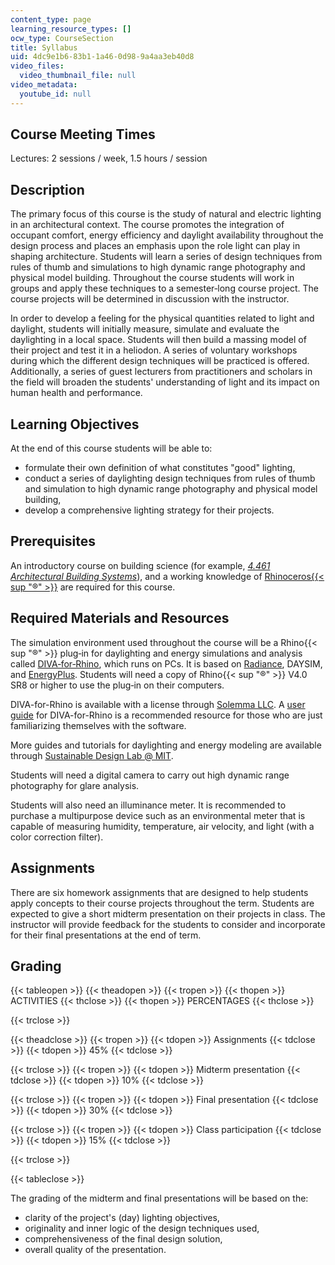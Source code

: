 ```yaml
---
content_type: page
learning_resource_types: []
ocw_type: CourseSection
title: Syllabus
uid: 4dc9e1b6-83b1-1a46-0d98-9a4aa3eb40d8
video_files:
  video_thumbnail_file: null
video_metadata:
  youtube_id: null
---
```


Course Meeting Times
--------------------

Lectures: 2 sessions / week, 1.5 hours / session

Description
-----------

The primary focus of this course is the study of natural and electric lighting in an architectural context. The course promotes the integration of occupant comfort, energy efficiency and daylight availability throughout the design process and places an emphasis upon the role light can play in shaping architecture. Students will learn a series of design techniques from rules of thumb and simulations to high dynamic range photography and physical model building. Throughout the course students will work in groups and apply these techniques to a semester‐long course project. The course projects will be determined in discussion with the instructor.

In order to develop a feeling for the physical quantities related to light and daylight, students will initially measure, simulate and evaluate the daylighting in a local space. Students will then build a massing model of their project and test it in a heliodon. A series of voluntary workshops during which the different design techniques will be practiced is offered. Additionally, a series of guest lecturers from practitioners and scholars in the field will broaden the students' understanding of light and its impact on human health and performance.

Learning Objectives
-------------------

At the end of this course students will be able to:

*   formulate their own definition of what constitutes "good" lighting,
*   conduct a series of daylighting design techniques from rules of thumb and simulation to high dynamic range photography and physical model building,
*   develop a comprehensive lighting strategy for their projects.

Prerequisites
-------------

An introductory course on building science (for example, [_4.461 Architectural Building Systems_](/courses/4-461-building-technology-i-materials-and-construction-fall-2004/pages/index.htm)), and a working knowledge of [Rhinoceros{{< sup "®" >}}](http://www.rhino3d.com/) are required for this course.

Required Materials and Resources
--------------------------------

The simulation environment used throughout the course will be a Rhino{{< sup "®" >}} plug‐in for daylighting and energy simulations and analysis called [DIVA‐for‐Rhino](http://diva4rhino.com/), which runs on PCs. It is based on [Radiance](http://www.radiance-online.org/), DAYSIM, and [EnergyPlus](https://energyplus.net/). Students will need a copy of Rhino{{< sup "®" >}} V4.0 SR8 or higher to use the plug‐in on their computers.

DIVA-for-Rhino is available with a license through [Solemma LLC](https://www.solemma.com/). A [user guide](http://www.pratt.digitalfutures.info/wp-content/uploads/2014/04/DIVA-User-Guide.pdf) for DIVA-for-Rhino is a recommended resource for those who are just familiarizing themselves with the software.

More guides and tutorials for daylighting and energy modeling are available through [Sustainable Design Lab @ MIT](http://mit.edu/SustainableDesignLab/teaching_resources.html).

Students will need a digital camera to carry out high dynamic range photography for glare analysis.

Students will also need an illuminance meter. It is recommended to purchase a multipurpose device such as an environmental meter that is capable of measuring humidity, temperature, air velocity, and light (with a color correction filter).

Assignments
-----------

There are six homework assignments that are designed to help students apply concepts to their course projects throughout the term. Students are expected to give a short midterm presentation on their projects in class. The instructor will provide feedback for the students to consider and incorporate for their final presentations at the end of term.

Grading
-------

{{< tableopen >}}
{{< theadopen >}}
{{< tropen >}}
{{< thopen >}}
ACTIVITIES
{{< thclose >}}
{{< thopen >}}
PERCENTAGES
{{< thclose >}}

{{< trclose >}}

{{< theadclose >}}
{{< tropen >}}
{{< tdopen >}}
Assignments
{{< tdclose >}}
{{< tdopen >}}
45%
{{< tdclose >}}

{{< trclose >}}
{{< tropen >}}
{{< tdopen >}}
Midterm presentation
{{< tdclose >}}
{{< tdopen >}}
10%
{{< tdclose >}}

{{< trclose >}}
{{< tropen >}}
{{< tdopen >}}
Final presentation
{{< tdclose >}}
{{< tdopen >}}
30%
{{< tdclose >}}

{{< trclose >}}
{{< tropen >}}
{{< tdopen >}}
Class participation
{{< tdclose >}}
{{< tdopen >}}
15%
{{< tdclose >}}

{{< trclose >}}

{{< tableclose >}}

The grading of the midterm and final presentations will be based on the:

*   clarity of the project's (day) lighting objectives,
*   originality and inner logic of the design techniques used,
*   comprehensiveness of the final design solution,
*   overall quality of the presentation.
